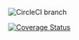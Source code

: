 
![CircleCI branch](https://img.shields.io/circleci/project/github/romain-bourjot/rlogger/master.svg)

[![Coverage Status](https://coveralls.io/repos/github/romain-bourjot/rlogger/badge.svg?branch=master)](https://coveralls.io/github/romain-bourjot/rlogger?branch=master)